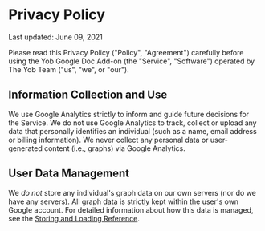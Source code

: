 # Privacy Policy
Last updated: June 09, 2021

Please read this Privacy Policy ("Policy", "Agreement") carefully before using the Yob Google Doc Add-on (the "Service", "Software") operated by The Yob Team ("us", "we", or "our").

## Information Collection and Use
We use Google Analytics strictly to inform and guide future decisions for the Service. We do not use Google Analytics to track, collect or upload any data that personally identifies an individual (such as a name, email address or billing information). We never collect any personal data or user-generated content (i.e., graphs) via Google Analytics.

## User Data Management
We _do not_ store any individual's graph data on our own servers (nor do we have any servers). All graph data is strictly kept within the user's own Google account.  For detailed information about how this data is managed, see the [Storing and Loading Reference](/references/storage_and_loading_reference/).
